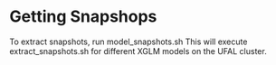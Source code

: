 # Getting Snapshops
To extract snapshots, run model_snapshots.sh
This will execute extract_snapshots.sh for different XGLM models on the UFAL cluster.
